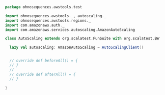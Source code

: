 
```scala
package ohnosequences.awstools.test

import ohnosequences.awstools._, autoscaling._
import ohnosequences.awstools.regions._
import com.amazonaws.auth._
import com.amazonaws.services.autoscaling.AmazonAutoScaling

class AutoScaling extends org.scalatest.FunSuite with org.scalatest.BeforeAndAfterAll {

  lazy val autoscaling: AmazonAutoScaling = AutoScalingClient()


  // override def beforeAll() = {
  // }
  //
  // override def afterAll() = {
  // }

}

```




[main/scala/ohnosequences/awstools/autoscaling/client.scala]: ../../../../main/scala/ohnosequences/awstools/autoscaling/client.scala.md
[main/scala/ohnosequences/awstools/autoscaling/filters.scala]: ../../../../main/scala/ohnosequences/awstools/autoscaling/filters.scala.md
[main/scala/ohnosequences/awstools/autoscaling/package.scala]: ../../../../main/scala/ohnosequences/awstools/autoscaling/package.scala.md
[main/scala/ohnosequences/awstools/autoscaling/PurchaseModel.scala]: ../../../../main/scala/ohnosequences/awstools/autoscaling/PurchaseModel.scala.md
[main/scala/ohnosequences/awstools/ec2/AMI.scala]: ../../../../main/scala/ohnosequences/awstools/ec2/AMI.scala.md
[main/scala/ohnosequences/awstools/ec2/client.scala]: ../../../../main/scala/ohnosequences/awstools/ec2/client.scala.md
[main/scala/ohnosequences/awstools/ec2/instances.scala]: ../../../../main/scala/ohnosequences/awstools/ec2/instances.scala.md
[main/scala/ohnosequences/awstools/ec2/InstanceType-AMI.scala]: ../../../../main/scala/ohnosequences/awstools/ec2/InstanceType-AMI.scala.md
[main/scala/ohnosequences/awstools/ec2/InstanceType.scala]: ../../../../main/scala/ohnosequences/awstools/ec2/InstanceType.scala.md
[main/scala/ohnosequences/awstools/ec2/LaunchSpecs.scala]: ../../../../main/scala/ohnosequences/awstools/ec2/LaunchSpecs.scala.md
[main/scala/ohnosequences/awstools/ec2/package.scala]: ../../../../main/scala/ohnosequences/awstools/ec2/package.scala.md
[main/scala/ohnosequences/awstools/package.scala]: ../../../../main/scala/ohnosequences/awstools/package.scala.md
[main/scala/ohnosequences/awstools/regions/aliases.scala]: ../../../../main/scala/ohnosequences/awstools/regions/aliases.scala.md
[main/scala/ohnosequences/awstools/regions/package.scala]: ../../../../main/scala/ohnosequences/awstools/regions/package.scala.md
[main/scala/ohnosequences/awstools/s3/address.scala]: ../../../../main/scala/ohnosequences/awstools/s3/address.scala.md
[main/scala/ohnosequences/awstools/s3/client.scala]: ../../../../main/scala/ohnosequences/awstools/s3/client.scala.md
[main/scala/ohnosequences/awstools/s3/package.scala]: ../../../../main/scala/ohnosequences/awstools/s3/package.scala.md
[main/scala/ohnosequences/awstools/s3/transfers.scala]: ../../../../main/scala/ohnosequences/awstools/s3/transfers.scala.md
[main/scala/ohnosequences/awstools/sns/client.scala]: ../../../../main/scala/ohnosequences/awstools/sns/client.scala.md
[main/scala/ohnosequences/awstools/sns/package.scala]: ../../../../main/scala/ohnosequences/awstools/sns/package.scala.md
[main/scala/ohnosequences/awstools/sns/subscribers.scala]: ../../../../main/scala/ohnosequences/awstools/sns/subscribers.scala.md
[main/scala/ohnosequences/awstools/sns/topics.scala]: ../../../../main/scala/ohnosequences/awstools/sns/topics.scala.md
[main/scala/ohnosequences/awstools/sqs/client.scala]: ../../../../main/scala/ohnosequences/awstools/sqs/client.scala.md
[main/scala/ohnosequences/awstools/sqs/messages.scala]: ../../../../main/scala/ohnosequences/awstools/sqs/messages.scala.md
[main/scala/ohnosequences/awstools/sqs/package.scala]: ../../../../main/scala/ohnosequences/awstools/sqs/package.scala.md
[main/scala/ohnosequences/awstools/sqs/queues.scala]: ../../../../main/scala/ohnosequences/awstools/sqs/queues.scala.md
[test/scala/ohnosequences/awstools/autoscaling.scala]: autoscaling.scala.md
[test/scala/ohnosequences/awstools/instanceTypes.scala]: instanceTypes.scala.md
[test/scala/ohnosequences/awstools/package.scala]: package.scala.md
[test/scala/ohnosequences/awstools/sqs.scala]: sqs.scala.md
